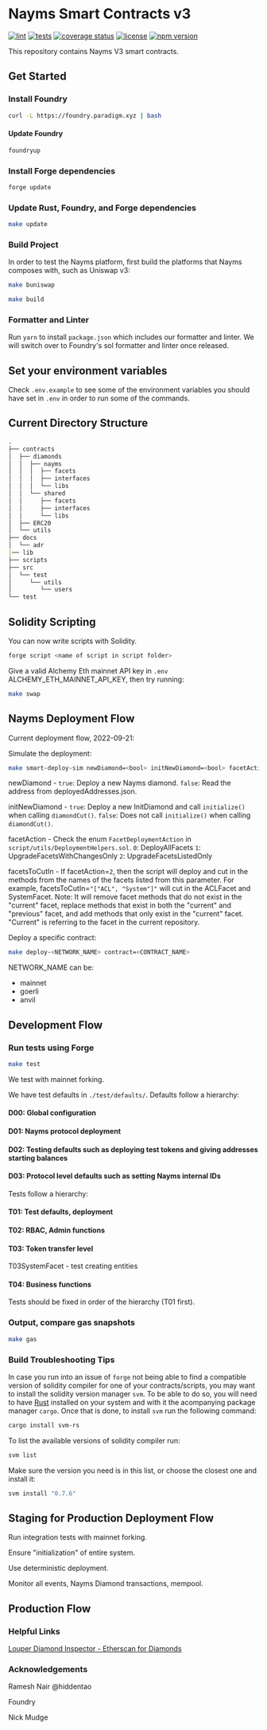 # Nayms Smart Contracts v3

[![lint](https://github.com/nayms/contracts-v3/actions/workflows/lint.yml/badge.svg)](https://github.com/nayms/contracts-v3/actions/workflows/lint.yml) [![tests](https://github.com/nayms/contracts-v3/actions/workflows/tests.yml/badge.svg)](https://github.com/nayms/contracts-v3/actions/workflows/tests.yml) [![coverage status](https://coveralls.io/repos/github/nayms/contracts-v3/badge.svg?branch=main)](https://coveralls.io/github/nayms/contracts-v3?branch=main) [![license](https://img.shields.io/github/license/nayms/contracts-v3.svg)](https://github.com/nayms/contracts-v3/blob/main/LICENSE)
 [![npm version](https://img.shields.io/npm/v/@nayms/contracts/latest.svg)](https://www.npmjs.com/package/@nayms/contracts/v/latest)

This repository contains Nayms V3 smart contracts.

## Get Started  

### Install Foundry

```zsh
curl -L https://foundry.paradigm.xyz | bash
```

#### Update Foundry

```zsh
foundryup
```

### Install Forge dependencies

```zsh
forge update
```

### Update Rust, Foundry, and Forge dependencies

```zsh
make update
```

### Build Project

In order to test the Nayms platform, first build the platforms that Nayms composes with, such as Uniswap v3:

```zsh
make buniswap
```

```zsh
make build
```

### Formatter and Linter

Run `yarn` to install `package.json` which includes our formatter and linter. We will switch over to Foundry's sol formatter and linter once released.  

## Set your environment variables

Check `.env.example` to see some of the environment variables you should have set in `.env` in order to run some of the commands.

## Current Directory Structure

```md
.
├── contracts
│  ├── diamonds
│  │  ├── nayms
│  │  │  ├── facets
│  │  │  ├── interfaces
│  │  │  └── libs
│  │  └── shared
│  │     ├── facets
│  │     ├── interfaces
│  │     └── libs
│  ├── ERC20
│  └── utils
├── docs
│  └── adr
|── lib
├── scripts
├── src
│  └── test
│     └── utils
│        └── users
└── test
```

## Solidity Scripting

You can now write scripts with Solidity.

```zsh
forge script <name of script in script folder>
```

Give a valid Alchemy Eth mainnet API key in `.env` ALCHEMY_ETH_MAINNET_API_KEY, then try running:

```zsh
make swap
```

## Nayms Deployment Flow

Current deployment flow, 2022-09-21:

Simulate the deployment:

```zsh
make smart-deploy-sim newDiamond=<bool> initNewDiamond=<bool> facetAction=<enum> facetsToCutIn=<string[]>
```

newDiamond -  `true`: Deploy a new Nayms diamond.
             `false`: Read the address from deployedAddresses.json.

initNewDiamond -  `true`: Deploy a new InitDiamond and call `initialize()` when calling `diamondCut()`.
                 `false`: Does not call `initialize()` when calling `diamondCut()`.
                 
facetAction - Check the enum `FacetDeploymentAction` in `script/utils/DeploymentHelpers.sol`.
              `0`: DeployAllFacets
              `1`: UpgradeFacetsWithChangesOnly
              `2`: UpgradeFacetsListedOnly
              
facetsToCutIn - If facetAction=`2`, then the script will deploy and cut in the methods from the names of the facets listed from this parameter. For example, facetsToCutIn=`"["ACL", "System"]"` will cut in the ACLFacet and SystemFacet. Note: It will remove facet methods that do not exist in the "current" facet, replace methods that exist in both the "current" and "previous" facet, and add methods that only exist in the "current" facet. "Current" is referring to the facet in the current repository.

Deploy a specific contract:

```zsh
make deploy-<NETWORK_NAME> contract=<CONTRACT_NAME>
```

NETWORK_NAME can be:

 - mainnet
 - goerli
 - anvil

## Development Flow

### Run tests using Forge

```zsh
make test
```

We test with mainnet forking.

We have test defaults in `./test/defaults/`. Defaults follow a hierarchy:

#### D00: Global configuration

#### D01: Nayms protocol deployment

#### D02: Testing defaults such as deploying test tokens and giving addresses starting balances

#### D03: Protocol level defaults such as setting Nayms internal IDs

Tests follow a hierarchy:

#### T01: Test defaults, deployment

#### T02: RBAC, Admin functions

#### T03: Token transfer level

T03SystemFacet - test creating entities

#### T04: Business functions

Tests should be fixed in order of the hierarchy (T01 first).


### Output, compare gas snapshots

```zsh
make gas
```
### Build Troubleshooting Tips

In case you run into an issue of `forge` not being able to find a compatible version of solidity compiler for one of your contracts/scripts, you may want to install the solidity version manager `svm`. To be able to do so, you will need to have [Rust](https://www.rust-lang.org/tools/install) installed on your system and with it the acompanying package manager `cargo`. Once that is done, to install `svm` run the following command:

```zsh
cargo install svm-rs
```

To list the available versions of solidity compiler run:

```zsh
svm list
```

Make sure the version you need is in this list, or choose the closest one and install it: 

```zsh
svm install "0.7.6"
```
## Staging for Production Deployment Flow

Run integration tests with mainnet forking.

Ensure "initialization" of entire system.

Use deterministic deployment.

Monitor all events, Nayms Diamond transactions, mempool.

## Production Flow

### Helpful Links

[Louper Diamond Inspector - Etherscan for Diamonds](https://louper.dev/)

### Acknowledgements  

Ramesh Nair @hiddentao

Foundry

Nick Mudge
